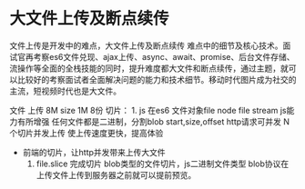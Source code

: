 # 大文件上传及断点续传
  文件上传是开发中的难点，大文件上传及断点续传  难点中的细节及核心技术。面试官再考察es6文件兑现、ajax上传、async、await、promise、后台文件存储、流操作等全面的全栈技能的同时，提升难度都大文件和断点续传，通过主题，就可以比较好的考察面试者全面解决问题的能力和技术细节。移动时代图片成为社交的主流，短视频时代也是大文件。

  文件 上传 8M  size 1M 8份
    切片：
    1. js 在es6 文件对象file node file stream js能力有所增强
       任何文件都是二进制，分割blob
       start,size,offset
       http请求可并发  N个切片并发上传  使上传速度更快，提高体验

  - 前端的切片，让http并发带来上传大文件
    1. file.slice 完成切片  blob类型的文件切片，js二进制文件类型  blob协议在上传文件上传到服务器之前就可以提前预览。